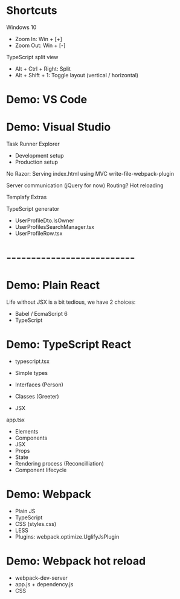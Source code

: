 
# Shortcuts

Windows 10
- Zoom In: Win + [+]
- Zoom Out: Win + [-]

TypeScript split view
- Alt + Ctrl + Right: Split
- Alt + Shift + 1: Toggle layout (vertical / horizontal)

# Demo: VS Code



# Demo: Visual Studio

Task Runner Explorer
- Development setup
- Production setup

No Razor: Serving index.html using MVC write-file-webpack-plugin

Server communication (jQuery for now)
Routing?
Hot reloading

Templafy Extras

TypeScript generator
- UserProfileDto.IsOwner
- UserProfilesSearchManager.tsx
- UserProfileRow.tsx


# --------------------------


# Demo: Plain React

Life without JSX is a bit tedious, we have 2 choices:
- Babel / EcmaScript 6
- TypeScript

# Demo: TypeScript React

- typescript.tsx

- Simple types
- Interfaces (Person)
- Classes (Greeter)
- JSX

app.tsx

- Elements
- Components
- JSX
- Props
- State
- Rendering process (Reconcilliation)
- Component lifecycle

# Demo: Webpack

- Plain JS
- TypeScript
- CSS (styles.css)
- LESS
- Plugins: webpack.optimize.UglifyJsPlugin

# Demo: Webpack hot reload

- webpack-dev-server
- app.js + dependency.js
- CSS

